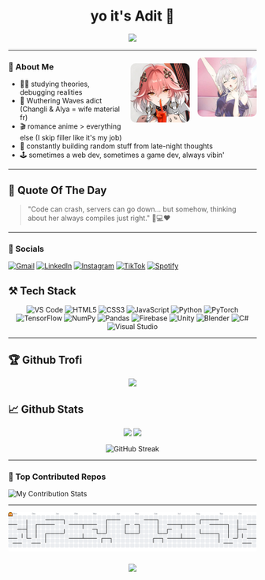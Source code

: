 <h1 align="center">yo it's Adit 👾</h1>

<p align="center">
  <img src="https://readme-typing-svg.herokuapp.com?color=F97316&center=true&vCenter=true&lines=just+vibin+in+the+terminal...+%20%20%20%20;Wuthering+Waves+gang+🌍🧝🏻‍♀️🎮%20%20;pixel+by+pixel,+i+build+worlds+🎮%20%20;html+my+type,+Alya+%26+Changli+wife+%20" />
</p>

---

<img src="https://github.com/rillToMe/rillToMe/raw/main/assets/alya.jpeg" alt="alya" width="120" align="right" style="margin-left: 16px; border-radius: 10px;" />
<img src="https://github.com/rillToMe/rillToMe/raw/main/assets/changli.jpeg" alt="changli" width="120" align="right" style="margin-left: 16px; border-radius: 10px; margin-top: 12px;" />

### 🧠 About Me

- 👨‍💻 studying theories, debugging realities  
- 🌊 Wuthering Waves adict (Changli & Alya = wife material fr)  
- 🎬 romance anime > everything else (I skip filler like it's my job)  
- 🧪 constantly building random stuff from late-night thoughts  
- 🕹️ sometimes a web dev, sometimes a game dev, always vibin'

---

## 💬 Quote Of The Day
> "Code can crash, servers can go down… but somehow, thinking about her always compiles just right." 💭💻❤️
---

### 📱 Socials

[![Gmail](https://img.shields.io/badge/Gmail-D14836?style=for-the-badge&logo=gmail&logoColor=white)](mailto:rahmataditya2817@gmail.com)
[![LinkedIn](https://img.shields.io/badge/LinkedIn-0A66C2?style=for-the-badge&logo=linkedin&logoColor=white)](https://www.linkedin.com/in/rahmat-aditya-932666319)
[![Instagram](https://img.shields.io/badge/Instagram-E4405F?style=for-the-badge&logo=instagram&logoColor=white)](https://www.instagram.com/rill_lyrics/)
[![TikTok](https://img.shields.io/badge/TikTok-000000?style=for-the-badge&logo=tiktok&logoColor=white)](https://www.tiktok.com/@goodvibes_music28)
[![Spotify](https://img.shields.io/badge/Spotify-1DB954?style=for-the-badge&logo=spotify&logoColor=white)](https://open.spotify.com/user/314vfo2okso4vlgost54q7iyayme)


## ⚒️ Tech Stack

<div align="center">
  <img src="https://cdn.jsdelivr.net/gh/devicons/devicon/icons/vscode/vscode-original.svg" height="40" alt="VS Code" />
  <img src="https://cdn.jsdelivr.net/gh/devicons/devicon/icons/html5/html5-original.svg" height="40" alt="HTML5" />
  <img src="https://cdn.jsdelivr.net/gh/devicons/devicon/icons/css3/css3-original.svg" height="40" alt="CSS3" />
  <img src="https://cdn.jsdelivr.net/gh/devicons/devicon/icons/javascript/javascript-original.svg" height="40" alt="JavaScript" />
  <img src="https://cdn.jsdelivr.net/gh/devicons/devicon/icons/python/python-original.svg" height="40" alt="Python" />
  <img src="https://cdn.jsdelivr.net/gh/devicons/devicon/icons/pytorch/pytorch-original.svg" height="40" alt="PyTorch" />
  <img src="https://cdn.jsdelivr.net/gh/devicons/devicon/icons/tensorflow/tensorflow-original.svg" height="40" alt="TensorFlow" />
  <img src="https://cdn.jsdelivr.net/gh/devicons/devicon/icons/numpy/numpy-original.svg" height="40" alt="NumPy" />
  <img src="https://cdn.jsdelivr.net/gh/devicons/devicon/icons/pandas/pandas-original.svg" height="40" alt="Pandas" />
  <img src="https://cdn.jsdelivr.net/gh/devicons/devicon/icons/firebase/firebase-plain.svg" height="40" alt="Firebase" />
  <img src="https://cdn.jsdelivr.net/gh/devicons/devicon/icons/unity/unity-original.svg" height="40" alt="Unity" />
  <img src="https://cdn.jsdelivr.net/gh/devicons/devicon/icons/blender/blender-original.svg" height="40" alt="Blender" />
  <img src="https://cdn.jsdelivr.net/gh/devicons/devicon/icons/csharp/csharp-original.svg" height="40" alt="C#" />
  <img src="https://cdn.jsdelivr.net/gh/devicons/devicon/icons/visualstudio/visualstudio-plain.svg" height="40" alt="Visual Studio" />
</div>

---


## 🏆 Github Trofi

<p align="center">
  <img src="https://github-profile-trophy.vercel.app/?username=rillToMe&theme=gruvbox&row=1&no-bg=true&no-frame=true&margin-w=15" />
</p>


## 📈 Github Stats

<p align="center">
  <img src="https://github-readme-stats.vercel.app/api?username=rillToMe&show_icons=true&theme=tokyonight&hide_border=true" height="160"/>
  <img src="https://github-readme-stats.vercel.app/api/top-langs/?username=rillToMe&layout=compact&theme=tokyonight&hide_border=true" height="160"/>
  <p align="center">
  <picture>
    <source media="(prefers-color-scheme: dark)"
            srcset="https://streak-stats.demolab.com?user=rillToMe&theme=tokyonight&hide_border=true&date_format=M%20j%5B%2C%20Y%5D">
    <source media="(prefers-color-scheme: light)"
            srcset="https://streak-stats.demolab.com?user=rillToMe&theme=default&hide_border=true&date_format=M%20j%5B%2C%20Y%5D">
    <img src="https://streak-stats.demolab.com?user=rillToMe&theme=tokyonight&hide_border=true&date_format=M%20j%5B%2C%20Y%5D"
         alt="GitHub Streak" height="180">
  </picture>
</p>

---

### 📌 Top Contributed Repos

![My Contribution Stats](https://github-contributor-stats.vercel.app/api?username=rillToMe&limit=5&theme=tokyonight&hide_border=true&combine_all_yearly_contributions=true)


---

<picture>
  <source media="(prefers-color-scheme: dark)" srcset="https://raw.githubusercontent.com/rillToMe/rillToMe/output/pacman-contribution-graph-dark.svg">
  <source media="(prefers-color-scheme: light)" srcset="https://raw.githubusercontent.com/rillToMe/rillToMe/output/pacman-contribution-graph.svg">
  <img alt="pacman contribution graph" src="https://raw.githubusercontent.com/rillToMe/rillToMe/output/pacman-contribution-graph.svg">
</picture>

###

<p align="center">
  <img src="https://media.giphy.com/media/v1.Y2lkPTc5MGI3NjExdDRycGNhcnh6emFwN3ZheHRra3ZwczVhZGJxaDZjMWNqbG9tOXV0bCZlcD12MV9naWZzX3NlYXJjaCZjdD1n/HUkOv6w5VYy6U/giphy.gif" width="200"/>
</p>
